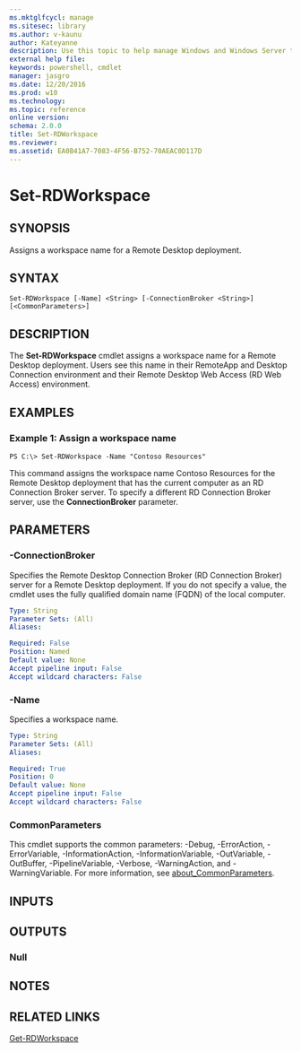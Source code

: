 ```yaml
---
ms.mktglfcycl: manage
ms.sitesec: library
ms.author: v-kaunu
author: Kateyanne
description: Use this topic to help manage Windows and Windows Server technologies with Windows PowerShell.
external help file: 
keywords: powershell, cmdlet
manager: jasgro
ms.date: 12/20/2016
ms.prod: w10
ms.technology: 
ms.topic: reference
online version: 
schema: 2.0.0
title: Set-RDWorkspace
ms.reviewer:
ms.assetid: EA0B41A7-7083-4F56-B752-70AEAC0D117D
---
```


# Set-RDWorkspace

## SYNOPSIS
Assigns a workspace name for a Remote Desktop deployment.

## SYNTAX

```
Set-RDWorkspace [-Name] <String> [-ConnectionBroker <String>] [<CommonParameters>]
```

## DESCRIPTION
The **Set-RDWorkspace** cmdlet assigns a workspace name for a Remote Desktop deployment.
Users see this name in their RemoteApp and Desktop Connection environment and their Remote Desktop Web Access (RD Web Access) environment.

## EXAMPLES

### Example 1: Assign a workspace name
```
PS C:\> Set-RDWorkspace -Name "Contoso Resources"
```

This command assigns the workspace name Contoso Resources for the Remote Desktop deployment that has the current computer as an RD Connection Broker server.
To specify a different RD Connection Broker server, use the **ConnectionBroker** parameter.

## PARAMETERS

### -ConnectionBroker
Specifies the Remote Desktop Connection Broker (RD Connection Broker) server for a Remote Desktop deployment.
If you do not specify a value, the cmdlet uses the fully qualified domain name (FQDN) of the local computer.

```yaml
Type: String
Parameter Sets: (All)
Aliases: 

Required: False
Position: Named
Default value: None
Accept pipeline input: False
Accept wildcard characters: False
```

### -Name
Specifies a workspace name.

```yaml
Type: String
Parameter Sets: (All)
Aliases: 

Required: True
Position: 0
Default value: None
Accept pipeline input: False
Accept wildcard characters: False
```

### CommonParameters
This cmdlet supports the common parameters: -Debug, -ErrorAction, -ErrorVariable, -InformationAction, -InformationVariable, -OutVariable, -OutBuffer, -PipelineVariable, -Verbose, -WarningAction, and -WarningVariable. For more information, see [about_CommonParameters](http://go.microsoft.com/fwlink/?LinkID=113216).

## INPUTS

## OUTPUTS

### Null

## NOTES

## RELATED LINKS

[Get-RDWorkspace](./Get-RDWorkspace.md)

